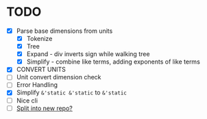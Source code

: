 # TODO

- [x] Parse base dimensions from units
  - [x] Tokenize
  - [x] Tree
  - [x] Expand - div inverts sign while walking tree
  - [x] Simplify - combine like terms, adding exponents of like terms
- [x] CONVERT UNITS
- [ ] Unit convert dimension check
- [ ] Error Handling
- [x] Simplify `&'static &'static` to `&'static`
- [ ] Nice cli
- [ ] [Split into new repo?](https://docs.github.com/en/get-started/using-git/splitting-a-subfolder-out-into-a-new-repository)
